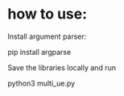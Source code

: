 # how to use:


Install argument parser:

pip install argparse

Save the libraries locally and run 

python3 multi_ue.py

